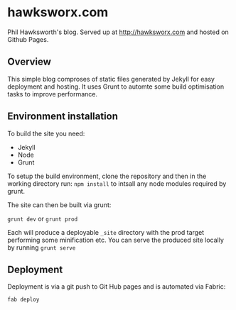 # hawksworx.com

Phil Hawksworth's blog.  Served up at http://hawksworx.com and hosted on Github Pages.


## Overview

This simple blog comproses of static files generated by Jekyll for easy deployment and hosting. It uses Grunt to automte some build optimisation tasks to improve performance.


## Environment installation

To build the site you need:

- Jekyll
- Node
- Grunt

To setup the build environment, clone the repository and then in the working directory run: `npm install` to intsall any node modules required by grunt.

The site can then be built via grunt:

`grunt dev` or `grunt prod`

Each will produce a deployable `_site` directory with the prod target performing some minification etc.  You can serve the produced site locally by running `grunt serve`


## Deployment

Deployment is via a git push to Git Hub pages and is automated via Fabric:

`fab deploy`